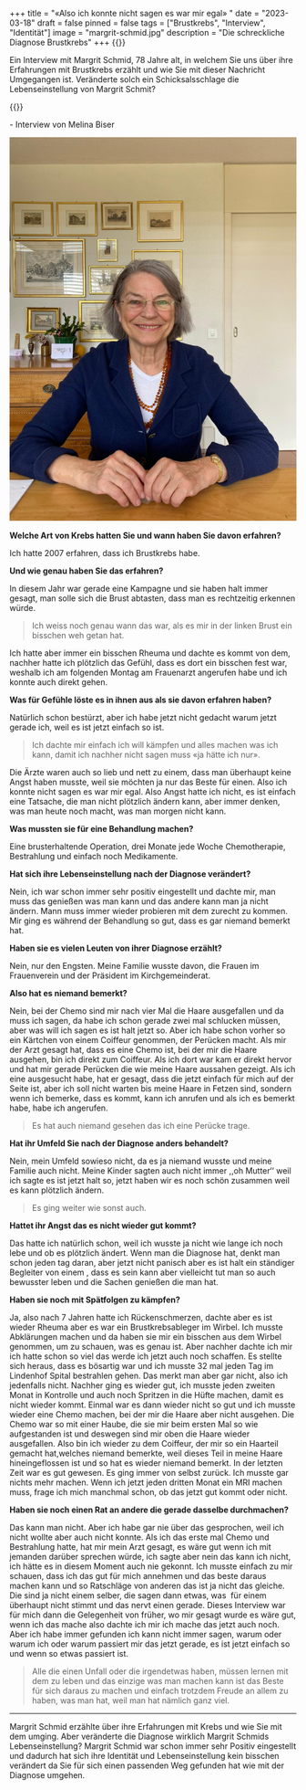 +++
title = "«Also ich konnte nicht sagen es war mir egal»  "
date = "2023-03-18"
draft = false
pinned = false
tags = ["Brustkrebs", "Interview", "Identität"]
image = "margrit-schmid.jpg"
description = "Die schreckliche Diagnose Brustkrebs"
+++
{{<lead>}}

Ein Interview mit Margrit Schmid, 78 Jahre alt, in welchem Sie uns über ihre Erfahrungen mit Brustkrebs erzählt und wie Sie mit dieser Nachricht Umgegangen ist. Veränderte solch ein Schicksalsschlage die Lebenseinstellung von Margrit Schmit?

{{</lead>}}

\- Interview von Melina Biser

![Margrit Schmid ist 78 Jahre alt und wohnt in Münchenbuchsee. Sie erhielt 2007 die schreckliche Nachricht das Sie an Brustkrebs erkrankt ist. Trotz dieser schweren Zeit, hatte Sie ihre Lebensfreude nie verloren.](margrit-schmid.jpg)

**Welche Art von Krebs hatten Sie und wann haben Sie davon erfahren?**

 Ich hatte 2007 erfahren, dass ich Brustkrebs habe.

**Und wie genau haben Sie das erfahren?**

In diesem Jahr war gerade eine Kampagne und sie haben halt immer gesagt, man solle sich die Brust abtasten, dass man es rechtzeitig erkennen würde.

> Ich weiss noch genau wann das war, als es mir in der linken Brust ein bisschen weh getan hat. 

Ich hatte aber immer ein bisschen Rheuma und dachte es kommt von dem, nachher hatte ich plötzlich das Gefühl, dass es dort ein bisschen fest war, weshalb ich am folgenden Montag am Frauenarzt angerufen habe und ich konnte auch direkt gehen.

**Was für Gefühle löste es in ihnen aus als sie davon erfahren haben?**

Natürlich schon bestürzt, aber ich habe jetzt nicht gedacht warum jetzt gerade ich, weil es ist jetzt einfach so ist. 

> Ich dachte mir einfach ich will kämpfen und alles machen was ich kann, damit ich nachher nicht sagen muss «ja hätte ich nur». 

Die Ärzte waren auch so lieb und nett zu einem, dass man überhaupt keine Angst haben musste, weil sie möchten ja nur das Beste für einen. Also ich konnte nicht sagen es war mir egal. Also Angst hatte ich nicht, es ist einfach eine Tatsache, die man nicht plötzlich ändern kann, aber immer denken, was man heute noch macht, was man morgen nicht kann.

**Was mussten sie für eine Behandlung machen?**

Eine brusterhaltende Operation, drei Monate jede Woche Chemotherapie, Bestrahlung und einfach noch Medikamente.

**Hat sich ihre Lebenseinstellung nach der Diagnose verändert?**

Nein, ich war schon immer sehr positiv eingestellt und dachte mir, man muss das genießen was man kann und das andere kann man ja nicht ändern. Mann muss immer wieder probieren mit dem zurecht zu kommen. Mir ging es während der Behandlung so gut, dass es gar niemand bemerkt hat.

**Haben sie es vielen Leuten von ihrer Diagnose erzählt?**

Nein, nur den Engsten. Meine Familie wusste davon, die Frauen im Frauenverein und der Präsident im Kirchgemeinderat.

**Also hat es niemand bemerkt?**

Nein, bei der Chemo sind mir nach vier Mal die Haare ausgefallen und da muss ich sagen, da habe ich schon gerade zwei mal schlucken müssen, aber was will ich sagen es ist halt jetzt so. Aber ich habe schon vorher so ein Kärtchen von einem Coiffeur genommen, der Perücken macht. Als mir der Arzt gesagt hat, dass es eine Chemo ist, bei der mir die Haare ausgehen, bin ich direkt zum Coiffeur. Als ich dort war kam er direkt hervor und hat mir gerade Perücken die wie meine Haare aussahen gezeigt. Als ich eine ausgesucht habe, hat er gesagt, dass die jetzt einfach für mich auf der Seite ist, aber ich soll nicht warten bis meine Haare in Fetzen sind, sondern wenn ich bemerke, dass es kommt, kann ich anrufen und als ich es bemerkt habe, habe ich angerufen. 

> Es hat auch niemand gesehen das ich eine Perücke trage.

**Hat ihr Umfeld Sie nach der Diagnose anders behandelt?**

Nein, mein Umfeld sowieso nicht, da es ja niemand wusste und meine Familie auch nicht. Meine Kinder sagten auch nicht immer ,,oh Mutter‘‘ weil ich sagte es ist jetzt halt so, jetzt haben wir es noch schön zusammen weil es kann plötzlich ändern. 

> Es ging weiter wie sonst auch.

**Hattet ihr Angst das es nicht wieder gut kommt?**      

Das hatte ich natürlich schon, weil ich wusste ja nicht wie lange ich noch lebe und ob es plötzlich ändert. Wenn man die Diagnose hat, denkt man schon jeden tag daran, aber jetzt nicht panisch aber es ist halt ein ständiger Begleiter von einem , dass es sein kann aber vielleicht tut man so auch bewusster leben und die Sachen genießen die man hat.

**Haben sie noch mit Spätfolgen zu kämpfen?**

Ja, also nach 7 Jahren hatte ich Rückenschmerzen, dachte aber es ist wieder Rheuma aber es war ein Brustkrebsableger im Wirbel. Ich musste Abklärungen machen und da haben sie mir ein bisschen aus dem Wirbel genommen, um zu schauen, was es genau ist. Aber nachher dachte ich mir ich hatte schon so viel das werde ich jetzt auch noch schaffen. Es stellte sich heraus, dass es bösartig war und ich musste 32 mal jeden Tag im Lindenhof Spital bestrahlen gehen. Das merkt man aber gar nicht, also ich jedenfalls nicht. Nachher ging es wieder gut, ich musste jeden zweiten Monat in Kontrolle und auch noch Spritzen in die Hüfte machen, damit es nicht wieder kommt. Einmal war es dann wieder nicht so gut und ich musste wieder eine Chemo machen, bei der mir die Haare aber nicht ausgehen. Die Chemo war so mit einer Haube, die sie mir beim ersten Mal so wie aufgestanden ist und deswegen sind mir oben die Haare wieder ausgefallen. Also bin ich wieder zu dem Coiffeur, der mir so ein Haarteil gemacht hat,welches niemand bemerkte, weil dieses Teil in meine Haare hineingeflossen ist und so hat es wieder niemand bemerkt. In der letzten Zeit war es gut gewesen. Es ging immer von selbst zurück. Ich musste gar nichts mehr machen. Wenn ich jetzt jeden dritten Monat ein MRI machen muss, frage ich mich manchmal schon, ob das jetzt gut kommt oder nicht.

**Haben sie noch einen Rat an andere die gerade dasselbe durchmachen?**   

Das kann man nicht. Aber ich habe gar nie über das gesprochen, weil ich nicht wollte aber auch nicht konnte. Als ich das erste mal Chemo und Bestrahlung hatte, hat mir mein Arzt gesagt, es wäre gut wenn ich mit jemanden darüber sprechen würde, ich sagte aber nein das kann ich nicht, ich hätte es in diesem Moment auch nie gekonnt. Ich musste einfach zu mir schauen, dass ich das gut für mich annehmen und das beste daraus machen kann und so Ratschläge von anderen das ist ja nicht das gleiche. Die sind ja nicht einem selber, die sagen dann etwas, was  für einem überhaupt nicht stimmt und das nervt einen gerade. Dieses Interview war für mich dann die Gelegenheit von früher, wo mir gesagt wurde es wäre gut, wenn ich das mache also dachte ich mir ich mache das jetzt auch noch.  Aber ich habe immer gefunden ich kann nicht immer sagen, warum oder warum ich oder warum passiert mir das jetzt gerade, es ist jetzt einfach so und wenn so etwas passiert ist. 

> Alle die einen Unfall oder die irgendetwas haben, müssen lernen mit dem zu leben und das einzige was man machen kann ist das Beste für sich daraus zu machen und einfach trotzdem Freude an allem zu haben, was man hat, weil man hat nämlich ganz viel.

<hr>

Margrit Schmid erzählte über ihre Erfahrungen mit Krebs und wie Sie mit dem umging. Aber veränderte die Diagnose wirklich Margrit Schmids Lebenseinstellung? Margrit Schmid war schon immer sehr Positiv eingestellt und dadurch hat sich ihre Identität und Lebenseinstellung kein bisschen verändert da Sie für sich einen passenden Weg gefunden hat wie mit der Diagnose umgehen.